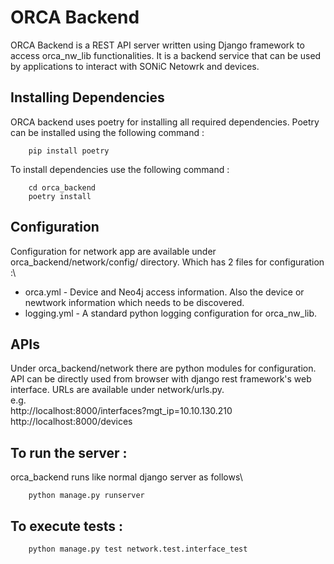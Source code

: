 # ORCA Backend
ORCA Backend is a REST API server written using Django framework to access orca_nw_lib functionalities. It is a backend service that can be used by applications to interact with SONiC Netowrk and devices.
## Installing Dependencies
ORCA backend uses poetry for installing all required dependencies. Poetry can be installed using the following command :
        
        pip install poetry

To install dependencies use the following command :

        cd orca_backend
        poetry install

## Configuration
Configuration for network app are available under orca_backend/network/config/ directory.
Which has 2 files for configuration :\
- orca.yml - Device and Neo4j access information. Also the device or newtwork information which needs to be discovered.
- logging.yml - A standard python logging configuration for orca_nw_lib.

## APIs
Under orca_backend/network there are python modules for configuration.
API can be directly used from browser with django rest framework's web interface. URLs are available under network/urls.py.\
e.g. \
http://localhost:8000/interfaces?mgt_ip=10.10.130.210\
http://localhost:8000/devices

## To run the server :
orca_backend runs like normal django server as follows\

        python manage.py runserver

## To execute tests :
        python manage.py test network.test.interface_test